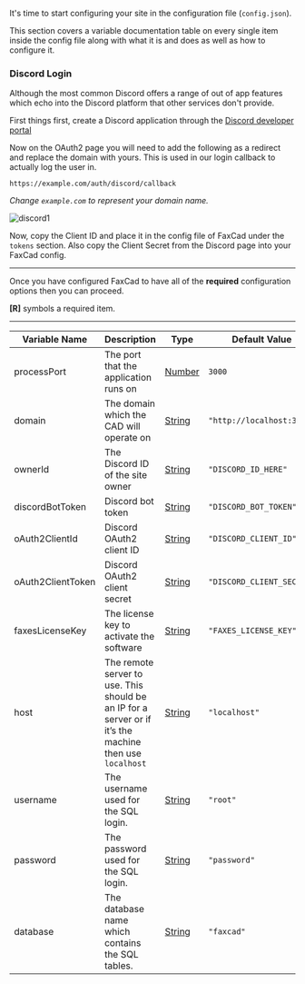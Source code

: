 It's time to start configuring your site in the configuration file (`config.json`).

This section covers a variable documentation table on every single item inside the config file along with what it is and does as well as how to configure it.

### Discord Login
Although the most common Discord offers a range of out of app features which echo into the Discord platform that other services don't provide.

First things first, create a Discord application through the [Discord developer portal](https://discord.com/developers/applications)

Now on the OAuth2 page you will need to add the following as a redirect and replace the domain with yours. This is used in our login callback to actually log the user in.

```
https://example.com/auth/discord/callback
```
*Change `example.com` to represent your domain name.*

![discord1](https://faxes.zone/i/Giy35.gif)

Now, copy the Client ID and place it in the config file of FaxCad under the `tokens` section. Also copy the Client Secret from the Discord page into your FaxCad config.

---


Once you have configured FaxCad to have all of the **required** configuration options then you can proceed.

**[R]** symbols a required item.

---

| Variable Name     | Description                              | Type                                                                                              | 	Default Value            |
|-------------------|------------------------------------------|---------------------------------------------------------------------------------------------------|---------------------------|
| processPort       | The port that the application runs on    | [Number](https://developer.mozilla.org/en-US/docs/Web/JavaScript/Reference/Global_Objects/Number) | `3000`                    |
| domain            | The domain which the CAD will operate on | [String](https://developer.mozilla.org/en-US/docs/Web/JavaScript/Reference/Global_Objects/String) | `"http://localhost:3000"` |
| ownerId           | The Discord ID of the site owner         | [String](https://developer.mozilla.org/en-US/docs/Web/JavaScript/Reference/Global_Objects/String) | `"DISCORD_ID_HERE"`       |
| discordBotToken   | Discord bot token                        | [String](https://developer.mozilla.org/en-US/docs/Web/JavaScript/Reference/Global_Objects/String) | `"DISCORD_BOT_TOKEN"`     |
| oAuth2ClientId    | Discord OAuth2 client ID                 | [String](https://developer.mozilla.org/en-US/docs/Web/JavaScript/Reference/Global_Objects/String) | `"DISCORD_CLIENT_ID"`     |
| oAuth2ClientToken | Discord OAuth2 client secret             | [String](https://developer.mozilla.org/en-US/docs/Web/JavaScript/Reference/Global_Objects/String) | `"DISCORD_CLIENT_SECRET"` |
| faxesLicenseKey   | The license key to activate the software | [String](https://developer.mozilla.org/en-US/docs/Web/JavaScript/Reference/Global_Objects/String) | `"FAXES_LICENSE_KEY"`     |
| host | The remote server to use. This should be an IP for a server or if it’s the machine then use `localhost` | [String](https://developer.mozilla.org/en-US/docs/Web/JavaScript/Reference/Global_Objects/String) | `"localhost"` |
| username | The username used for the SQL login. | [String](https://developer.mozilla.org/en-US/docs/Web/JavaScript/Reference/Global_Objects/String) | `"root"` |
| password | The password used for the SQL login. | [String](https://developer.mozilla.org/en-US/docs/Web/JavaScript/Reference/Global_Objects/String) | `"password"` |
| database | The database name which contains the SQL tables. | [String](https://developer.mozilla.org/en-US/docs/Web/JavaScript/Reference/Global_Objects/String) | `"faxcad"` |